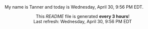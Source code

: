 My name is Tanner and today is Wednesday, April 30, 9:56 PM EDT.

<p align="center">This <i>README</i> file is generated <b>every 3 hours</b>!</br>Last refresh: Wednesday, April 30, 9:56 PM EDT<br /></p>
